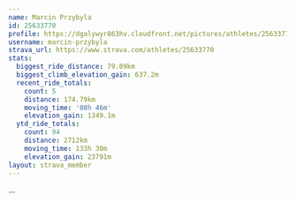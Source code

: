 ```yaml
---
name: Marcin Przybyla
id: 25633770
profile: https://dgalywyr863hv.cloudfront.net/pictures/athletes/25633770/12947173/2/large.jpg
username: marcin-przybyla
strava_url: https://www.strava.com/athletes/25633770
stats:
  biggest_ride_distance: 79.09km
  biggest_climb_elevation_gain: 637.2m
  recent_ride_totals:
    count: 5
    distance: 174.79km
    moving_time: '08h 46m'
    elevation_gain: 1349.1m
  ytd_ride_totals:
    count: 94
    distance: 2712km
    moving_time: 133h 30m
    elevation_gain: 23791m
layout: strava_member
--- 
```

...
